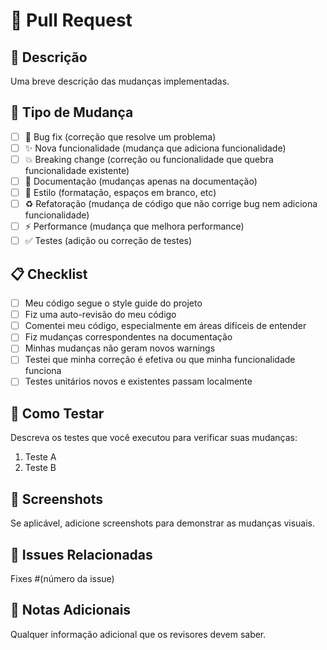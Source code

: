 # 🚀 Pull Request

## 📝 Descrição

Uma breve descrição das mudanças implementadas.

## 🎯 Tipo de Mudança

- [ ] 🐛 Bug fix (correção que resolve um problema)
- [ ] ✨ Nova funcionalidade (mudança que adiciona funcionalidade)
- [ ] 💥 Breaking change (correção ou funcionalidade que quebra funcionalidade existente)
- [ ] 📝 Documentação (mudanças apenas na documentação)
- [ ] 🎨 Estilo (formatação, espaços em branco, etc)
- [ ] ♻️ Refatoração (mudança de código que não corrige bug nem adiciona funcionalidade)
- [ ] ⚡ Performance (mudança que melhora performance)
- [ ] ✅ Testes (adição ou correção de testes)

## 📋 Checklist

- [ ] Meu código segue o style guide do projeto
- [ ] Fiz uma auto-revisão do meu código
- [ ] Comentei meu código, especialmente em áreas difíceis de entender
- [ ] Fiz mudanças correspondentes na documentação
- [ ] Minhas mudanças não geram novos warnings
- [ ] Testei que minha correção é efetiva ou que minha funcionalidade funciona
- [ ] Testes unitários novos e existentes passam localmente

## 🧪 Como Testar

Descreva os testes que você executou para verificar suas mudanças:

1. Teste A
2. Teste B

## 📸 Screenshots

Se aplicável, adicione screenshots para demonstrar as mudanças visuais.

## 🔗 Issues Relacionadas

Fixes #(número da issue)

## 📝 Notas Adicionais

Qualquer informação adicional que os revisores devem saber.
